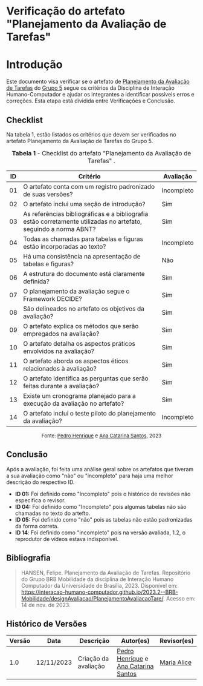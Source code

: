 # Verificação do artefato "Planejamento da Avaliação de Tarefas"

# Introdução

Este documento visa verificar se o artefato de [Planejamento da Avaliação de Tarefas](https://interacao-humano-computador.github.io/2023.2--BRB-Mobilidade/designAvaliacao/PlanejamentoAvaliacaoTare/) do [Grupo 5](https://github.com/Interacao-Humano-Computador/2023.2--BRB-Mobilidade) segue os critérios da Disciplina de Interação Humano-Computador e ajudar os integrantes a identificar possíveis erros e correções. Esta etapa está dividida entre Verificações e Conclusão.

## Checklist

Na tabela 1, estão listados os critérios que devem ser verificados no artefato Planejamento da Avaliação de Tarefas do Grupo 5.

<font size="3"><p style="text-align: center"><b>Tabela 1</b> - Checklist do artefato "Planejamento da Avaliação de Tarefas" . </p></font>

| ID  | Critério                                                                                                         | Avaliação  |
| --- | ---------------------------------------------------------------------------------------------------------------- | ---------- |
| 01  | O artefato conta com um registro padronizado de suas versões?                                                    | Incompleto |
| 02  | O artefato inclui uma seção de introdução?                                                                       | Sim        |
| 03  | As referências bibliográficas e a bibliografia estão corretamente utilizadas no artefato, seguindo a norma ABNT? | Sim        |
| 04  | Todas as chamadas para tabelas e figuras estão incorporadas ao texto?                                            | Incompleto |
| 05  | Há uma consistência na apresentação de tabelas e figuras?                                                        | Não        |
| 06  | A estrutura do documento está claramente definida?                                                               | Sim        |
| 07  | O planejamento da avaliação segue o Framework DECIDE?                                                            | Sim        |
| 08  | São delineados no artefato os objetivos da avaliação?                                                            | Sim        |
| 09  | O artefato explica os métodos que serão empregados na avaliação?                                                 | Sim        |
| 10  | O artefato detalha os aspectos práticos envolvidos na avaliação?                                                 | Sim        |
| 11  | O artefato aborda os aspectos éticos relacionados à avaliação?                                                   | Sim        |
| 12  | O artefato identifica as perguntas que serão feitas durante a avaliação?                                         | Sim        |
| 13  | Existe um cronograma planejado para a execução da avaliação no artefato?                                         | Sim        |
| 14  | O artefato inclui o teste piloto do planejamento da avaliação?                                                   | Incompleto |

<font size="2"><p style="text-align: center">Fonte: [Pedro Henrique](https://github.com/pedro-hsf) e [Ana Catarina Santos](https://github.com/an4catarina), 2023</p></font>

## Conclusão

Após a avaliação, foi feita uma análise geral sobre os artefatos que tiveram a sua avaliação como "não" ou "incompleto" para haja uma melhor descrição do respectivo ID.

- **ID 01:** Foi definido como "Incompleto" pois o histórico de revisões não especifica o revisor.
- **ID 04:** Foi definido como "Incompleto" pois algumas tabelas não são chamadas no texto do artefto.
- **ID 05:** Foi definido como "não" pois as tabelas não estão padronizadas da forma correta.
- **ID 14**: Foi definido como "incompleto" pois na versão avaliada, 1.2, o reprodutor de vídeos estava indisponível.

## Bibliografia

> HANSEN, Felipe. Planejamento da Avaliação de Tarefas. Repositório do Grupo BRB Mobilidade da disciplina de Interação Humano Computador da Universidade de Brasília, 2023. Disponível em: <https://interacao-humano-computador.github.io/2023.2--BRB-Mobilidade/designAvaliacao/PlanejamentoAvaliacaoTare/>. Acesso em: 14 de nov. de 2023.

## Histórico de Versões

| Versão | Data       | Descrição            | Autor(es)                                                                                              | Revisor(es)                               |
| ------ | ---------- | -------------------- | ------------------------------------------------------------------------------------------------------ | ----------------------------------------- |
| 1.0    | 12/11/2023 | Criação da avaliação | [Pedro Henrique](https://github.com/pedro-hsf) e [Ana Catarina Santos](https://github.com/an4catarina) | [Maria Alice](https://github.com/Maliz30) |
